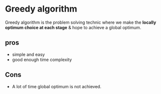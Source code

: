 # Greedy algorithm 

Greedy algorithm is the problem solving technic where we make the **locally optimum choice at each stage** & hope to achieve a global optimum.

## pros
- simple and easy
- good enough time complexity

## Cons
- A lot of time global optimum is not achieved.